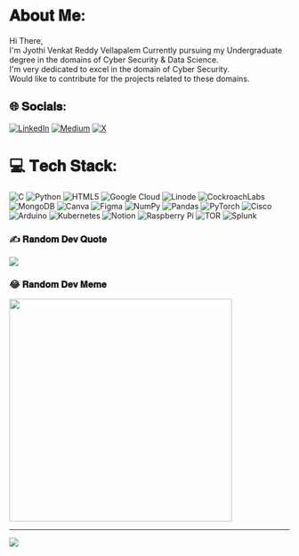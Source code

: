 #  𝐀𝐛𝐨𝐮𝐭 𝐌𝐞:
Hi There,<br>I'm Jyothi Venkat Reddy Vellapalem Currently pursuing my Undergraduate degree in the domains of Cyber Security & Data Science.<br>I'm very dedicated to excel in the domain of Cyber Security.<br>Would like to contribute for the projects related to these domains.<br>


## 🌐 𝐒𝐨𝐜𝐢𝐚𝐥𝐬:
[![LinkedIn](https://img.shields.io/badge/LinkedIn-%230077B5.svg?logo=linkedin&logoColor=white)](https://linkedin.com/in/venkatvellapalem) [![Medium](https://img.shields.io/badge/Medium-12100E?logo=medium&logoColor=white)](https://medium.com/@venkatvellapalem) [![X](https://img.shields.io/badge/X-black.svg?logo=X&logoColor=white)](https://x.com/v3nkat_xx) 

# 💻 𝐓𝐞𝐜𝐡 𝐒𝐭𝐚𝐜𝐤:
![C](https://img.shields.io/badge/c-%2300599C.svg?style=plastic&logo=c&logoColor=white) ![Python](https://img.shields.io/badge/python-3670A0?style=plastic&logo=python&logoColor=ffdd54) ![HTML5](https://img.shields.io/badge/html5-%23E34F26.svg?style=plastic&logo=html5&logoColor=white) ![Google Cloud](https://img.shields.io/badge/GoogleCloud-%234285F4.svg?style=plastic&logo=google-cloud&logoColor=white) ![Linode](https://img.shields.io/badge/linode-00A95C?style=plastic&logo=linode&logoColor=white) ![CockroachLabs](https://img.shields.io/badge/Cockroach%20Labs-6933FF?style=plastic&logo=Cockroach%20Labs&logoColor=white) ![MongoDB](https://img.shields.io/badge/MongoDB-%234ea94b.svg?style=plastic&logo=mongodb&logoColor=white) ![Canva](https://img.shields.io/badge/Canva-%2300C4CC.svg?style=plastic&logo=Canva&logoColor=white) ![Figma](https://img.shields.io/badge/figma-%23F24E1E.svg?style=plastic&logo=figma&logoColor=white) ![NumPy](https://img.shields.io/badge/numpy-%23013243.svg?style=plastic&logo=numpy&logoColor=white) ![Pandas](https://img.shields.io/badge/pandas-%23150458.svg?style=plastic&logo=pandas&logoColor=white) ![PyTorch](https://img.shields.io/badge/PyTorch-%23EE4C2C.svg?style=plastic&logo=PyTorch&logoColor=white) ![Cisco](https://img.shields.io/badge/cisco-%23049fd9.svg?style=plastic&logo=cisco&logoColor=black) ![Arduino](https://img.shields.io/badge/-Arduino-00979D?style=plastic&logo=Arduino&logoColor=white) ![Kubernetes](https://img.shields.io/badge/kubernetes-%23326ce5.svg?style=plastic&logo=kubernetes&logoColor=white) ![Notion](https://img.shields.io/badge/Notion-%23000000.svg?style=plastic&logo=notion&logoColor=white) ![Raspberry Pi](https://img.shields.io/badge/-RaspberryPi-C51A4A?style=plastic&logo=Raspberry-Pi) ![TOR](https://img.shields.io/badge/tor-%237E4798.svg?style=plastic&logo=tor-project&logoColor=white) ![Splunk](https://img.shields.io/badge/splunk-%23000000.svg?style=plastic&logo=splunk&logoColor=white)

### ✍️ 𝐑𝐚𝐧𝐝𝐨𝐦 𝐃𝐞𝐯 𝐐𝐮𝐨𝐭𝐞
![](https://quotes-github-readme.vercel.app/api?type=horizontal&theme=tokyonight)

### 😂 𝐑𝐚𝐧𝐝𝐨𝐦 𝐃𝐞𝐯 𝐌𝐞𝐦𝐞
<img src='https://memer-new.vercel.app/' style="height: 400px;"/>

---
[![](https://visitcount.itsvg.in/api?id=venkatvellapalem&icon=0&color=0)](https://visitcount.itsvg.in)

<!-- Proudly created with GPRM ( https://gprm.itsvg.in ) -->
